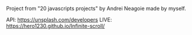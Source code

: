 Project from "20 javascripts projects" by Andrei Neagoie made by myself.

API: https://unsplash.com/developers
LIVE: https://hero1230.github.io/Infinite-scroll/
